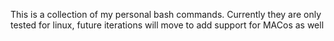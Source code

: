 This is a collection of my personal bash commands. 
Currently they are only tested for linux, future iterations will move to add support for MACos as well
